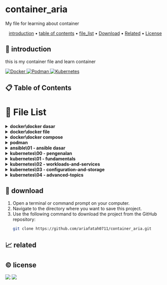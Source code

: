 # container_aria

My file for learning about container

<p align="center">
  <a href="#introduction">introduction</a> •
  <a href="#table-of-contents">table of contents</a> •
  <a href="#file-list">file_list</a> •
  <a href="#download">Download</a> •
  <a href="#related">Related</a> •
  <a href="#license">License</a>
</p>

<p id="introduction"></p>

## 🚀 introduction
this is my container file and learn container

<p align="left"> <a href="#">
    <img alt="Docker" src="https://img.shields.io/badge/-Docker-2496ED?style=flat-square&logo=docker&logoColor=white" />
    <img alt="Podman" src="https://img.shields.io/badge/-Podman-892CA0?style=flat-square&logo=podman&logoColor=white" />
    <img alt="Kubernetes" src="https://img.shields.io/badge/-Kubernetes-326CE5?style=flat-square&logo=kubernetes&logoColor=white" />
  </a>
</p>

<p id="table-of-contents"></p>

## 📋 Table of Contents

<p id="file-list"></p>

# 📄 File List

<details>
<summary><b>docker\docker dasar</b></summary>
<ul>
 <li><a href='docker/docker dasar/01 - pengenalan.html'>01 - pengenalan</a></li>
 <li><a href='docker/docker dasar/02 - docker architecture.html'>02 - docker architecture</a></li>
 <li><a href='docker/docker dasar/03 - install docker.html'>03 - install docker</a></li>
 <li><a href='docker/docker dasar/04 - docker registry.html'>04 - docker registry</a></li>
 <li><a href='docker/docker dasar/05 - docker image.html'>05 - docker image</a></li>
 <li><a href='docker/docker dasar/06 - docker container.html'>06 - docker container</a></li>
 <li><a href='docker/docker dasar/07 - docker container log.html'>07 - docker container log</a></li>
 <li><a href='docker/docker dasar/08 - container exec.html'>08 - container exec</a></li>
 <li><a href='docker/docker dasar/09 - container port.html'>09 - container port</a></li>
 <li><a href='docker/docker dasar/10 - container environment variable.html'>10 - container environment variable</a></li>
 <li><a href='docker/docker dasar/11 - docker container stats.html'>11 - docker container stats</a></li>
 <li><a href='docker/docker dasar/12 - docker container resource limit.html'>12 - docker container resource limit</a></li>
 <li><a href='docker/docker dasar/13 - bind mounts.html'>13 - bind mounts</a></li>
 <li><a href='docker/docker dasar/14 - docker volume.html'>14 - docker volume</a></li>
 <li><a href='docker/docker dasar/15 - contaiiner volume.html'>15 - contaiiner volume</a></li>
 <li><a href='docker/docker dasar/16 - backup volume.html'>16 - backup volume</a></li>
 <li><a href='docker/docker dasar/17 - docker container run.html'>17 - docker container run</a></li>
 <li><a href='docker/docker dasar/18 - restore volume.html'>18 - restore volume</a></li>
 <li><a href='docker/docker dasar/19 - docker network.html'>19 - docker network</a></li>
 <li><a href='docker/docker dasar/20 - container network.html'>20 - container network</a></li>
 <li><a href='docker/docker dasar/21 - inspect.html'>21 - inspect</a></li>
 <li><a href='docker/docker dasar/22 - prune.html'>22 - prune</a></li>
 <li><a href='docker/docker dasar/__readme__.html'>__readme__</a></li>
</ul>

</details>

<details>
<summary><b>docker\docker file</b></summary>
<ul>
 <li><a href='docker/docker file/01 - pengenalan.html'>01 - pengenalan</a></li>
 <li><a href='docker/docker file/02 - docker build.html'>02 - docker build</a></li>
 <li><a href='docker/docker file/03 - docker file format.html'>03 - docker file format</a></li>
 <li><a href='docker/docker file/04 - from instruction.html'>04 - from instruction</a></li>
 <li><a href='docker/docker file/05 - run instruction.html'>05 - run instruction</a></li>
 <li><a href='docker/docker file/06 - display output.html'>06 - display output</a></li>
 <li><a href='docker/docker file/07 - command instruction.html'>07 - command instruction</a></li>
 <li><a href='docker/docker file/08 - label instruction.html'>08 - label instruction</a></li>
 <li><a href='docker/docker file/09 - add instuction.html'>09 - add instuction</a></li>
 <li><a href='docker/docker file/10 - copy instrucsion.html'>10 - copy instrucsion</a></li>
 <li><a href='docker/docker file/11 - dockerignore file.html'>11 - dockerignore file</a></li>
 <li><a href='docker/docker file/12 - expose instruction.html'>12 - expose instruction</a></li>
 <li><a href='docker/docker file/13 - environment variable.html'>13 - environment variable</a></li>
 <li><a href='docker/docker file/14 - volume instruction.html'>14 - volume instruction</a></li>
 <li><a href='docker/docker file/15 - working directory instruction.html'>15 - working directory instruction</a></li>
 <li><a href='docker/docker file/16 - user instruction.html'>16 - user instruction</a></li>
 <li><a href='docker/docker file/17 - argument instruction.html'>17 - argument instruction</a></li>
 <li><a href='docker/docker file/18 - health check.html'>18 - health check</a></li>
 <li><a href='docker/docker file/19 - entrypoint.html'>19 - entrypoint</a></li>
 <li><a href='docker/docker file/20 - multi stage build.html'>20 - multi stage build</a></li>
 <li><a href='docker/docker file/21- docker hub registry.html'>21- docker hub registry</a></li>
 <li><a href='docker/docker file/22 - digital ocean container registery.html'>22 - digital ocean container registery</a></li>
 <li><a href='docker/docker file/__readme__.html'>__readme__</a></li>
</ul>

</details>

<details>
<summary><b>docker\docker compose</b></summary>
<ul>
 <li><a href='docker/docker compose/01 - pengenalan.html'>01 - pengenalan</a></li>
 <li><a href='docker/docker compose/02 - yaml.html'>02 - yaml</a></li>
 <li><a href='docker/docker compose/03 - configuration file.html'>03 - configuration file</a></li>
 <li><a href='docker/docker compose/04 - membuat container.html'>04 - membuat container</a></li>
 <li><a href='docker/docker compose/05 - menjalankan container.html'>05 - menjalankan container</a></li>
 <li><a href='docker/docker compose/06 - services port.html'>06 - services port</a></li>
 <li><a href='docker/docker compose/07 - environment variable.html'>07 - environment variable</a></li>
 <li><a href='docker/docker compose/08 - bind mount.html'>08 - bind mount</a></li>
 <li><a href='docker/docker compose/09 - volume.html'>09 - volume</a></li>
 <li><a href='docker/docker compose/10 - network.html'>10 - network</a></li>
 <li><a href='docker/docker compose/11 - depends on.html'>11 - depends on</a></li>
 <li><a href='docker/docker compose/12 - restart.html'>12 - restart</a></li>
 <li><a href='docker/docker compose/13 - docker events.html'>13 - docker events</a></li>
 <li><a href='docker/docker compose/14 - resource limit.html'>14 - resource limit</a></li>
 <li><a href='docker/docker compose/15 - docker file.html'>15 - docker file</a></li>
 <li><a href='docker/docker compose/16 - health check.html'>16 - health check</a></li>
 <li><a href='docker/docker compose/17 - extends service.html'>17 - extends service</a></li>
 <li><a href='docker/docker compose/__readme__.html'>__readme__</a></li>
</ul>

</details>

<details>
<summary><b>podman</b></summary>
<ul>
 <li><a href='podman/01 - pengenalan.html'>01 - pengenalan</a></li>
</ul>

</details>

<details>
<summary><b>ansible\01 - ansible dasar</b></summary>
<ul>
 <li><a href='ansible/01 - ansible dasar/01 - pengenalan ansible.html'>01 - pengenalan ansible</a></li>
 <li><a href='ansible/01 - ansible dasar/02 - menginstall ansible.html'>02 - menginstall ansible</a></li>
 <li><a href='ansible/01 - ansible dasar/03 - mempersiapkan linux server.html'>03 - mempersiapkan linux server</a></li>
 <li><a href='ansible/01 - ansible dasar/04 - ansible inventory.html'>04 - ansible inventory</a></li>
 <li><a href='ansible/01 - ansible dasar/05 - ansible config.html'>05 - ansible config</a></li>
 <li><a href='ansible/01 - ansible dasar/06 - ansible module.html'>06 - ansible module</a></li>
 <li><a href='ansible/01 - ansible dasar/07 - ansible playbook.html'>07 - ansible playbook</a></li>
 <li><a href='ansible/01 - ansible dasar/08 - ansible playbook variables.html'>08 - ansible playbook variables</a></li>
 <li><a href='ansible/01 - ansible dasar/09 - ansible conditionalls.html'>09 - ansible conditionalls</a></li>
 <li><a href='ansible/01 - ansible dasar/10 - ansible task control.html'>10 - ansible task control</a></li>
 <li><a href='ansible/01 - ansible dasar/11 - ansible tags.html'>11 - ansible tags</a></li>
 <li><a href='ansible/01 - ansible dasar/12 - ansible loops.html'>12 - ansible loops</a></li>
 <li><a href='ansible/01 - ansible dasar/13 - ansible vault.html'>13 - ansible vault</a></li>
 <li><a href='ansible/01 - ansible dasar/__readme__.html'>__readme__</a></li>
</ul>

</details>

<details>
<summary><b>kubernetes\00 - pengenalan</b></summary>
<ul>
 <li><a href='kubernetes/00 - pengenalan/01 - pengenalan.html'>01 - pengenalan</a></li>
 <li><a href='kubernetes/00 - pengenalan/02 - arsitektur kubernetes.html'>02 - arsitektur kubernetes</a></li>
 <li><a href='kubernetes/00 - pengenalan/03 - menginstall kubernetes.html'>03 - menginstall kubernetes</a></li>
 <li><a href='kubernetes/00 - pengenalan/04 - minikube.html'>04 - minikube</a></li>
 <li><a href='kubernetes/00 - pengenalan/__readme__.html'>__readme__</a></li>
</ul>

</details>

<details>
<summary><b>kubernetes\01 -  fundamentals</b></summary>
<ul>
 <li><a href='kubernetes/01 -  fundamentals/01 - node.html'>01 - node</a></li>
 <li><a href='kubernetes/01 -  fundamentals/02 - pod.html'>02 - pod</a></li>
 <li><a href='kubernetes/01 -  fundamentals/03 - label.html'>03 - label</a></li>
 <li><a href='kubernetes/01 -  fundamentals/04 - annotation.html'>04 - annotation</a></li>
 <li><a href='kubernetes/01 -  fundamentals/05 - namespace.html'>05 - namespace</a></li>
 <li><a href='kubernetes/01 -  fundamentals/06 - probe.html'>06 - probe</a></li>
 <li><a href='kubernetes/01 -  fundamentals/07 - replication controler.html'>07 - replication controler</a></li>
 <li><a href='kubernetes/01 -  fundamentals/08 - replication set.html'>08 - replication set</a></li>
</ul>

</details>

<details>
<summary><b>kubernetes\02 - workloads-and-services</b></summary>
<ul>
 <li><a href='kubernetes/02 - workloads-and-services/01 - daemon set.html'>01 - daemon set</a></li>
 <li><a href='kubernetes/02 - workloads-and-services/02 - job.html'>02 - job</a></li>
 <li><a href='kubernetes/02 - workloads-and-services/03 - cron job.html'>03 - cron job</a></li>
 <li><a href='kubernetes/02 - workloads-and-services/04 - node selector.html'>04 - node selector</a></li>
 <li><a href='kubernetes/02 - workloads-and-services/05 - all.html'>05 - all</a></li>
 <li><a href='kubernetes/02 - workloads-and-services/06 - service.html'>06 - service</a></li>
 <li><a href='kubernetes/02 - workloads-and-services/07 - external service.html'>07 - external service</a></li>
 <li><a href='kubernetes/02 - workloads-and-services/08 - expose service.html'>08 - expose service</a></li>
 <li><a href='kubernetes/02 - workloads-and-services/09 - service NodePort.html'>09 - service NodePort</a></li>
 <li><a href='kubernetes/02 - workloads-and-services/10 - service LoadBalancer.html'>10 - service LoadBalancer</a></li>
 <li><a href='kubernetes/02 - workloads-and-services/11 - service ingress.html'>11 - service ingress</a></li>
</ul>

</details>

<details>
<summary><b>kubernetes\03 - configuration-and-storage</b></summary>
<ul>
 <li><a href='kubernetes/03 - configuration-and-storage/01 - multi container pod.html'>01 - multi container pod</a></li>
 <li><a href='kubernetes/03 - configuration-and-storage/02 - volume.html'>02 - volume</a></li>
 <li><a href='kubernetes/03 - configuration-and-storage/03 - sharing volume.html'>03 - sharing volume</a></li>
 <li><a href='kubernetes/03 - configuration-and-storage/04 - environment variable.html'>04 - environment variable</a></li>
 <li><a href='kubernetes/03 - configuration-and-storage/05 - configmap.html'>05 - configmap</a></li>
 <li><a href='kubernetes/03 - configuration-and-storage/06 - secret.html'>06 - secret</a></li>
 <li><a href='kubernetes/03 - configuration-and-storage/07 - downward API.html'>07 - downward API</a></li>
 <li><a href='kubernetes/03 - configuration-and-storage/08 - manage kubernetes object.html'>08 - manage kubernetes object</a></li>
</ul>

</details>

<details>
<summary><b>kubernetes\04 - advanced-topics</b></summary>
<ul>
 <li><a href='kubernetes/04 - advanced-topics/01 - deployment.html'>01 - deployment</a></li>
 <li><a href='kubernetes/04 - advanced-topics/02 - update deployment.html'>02 - update deployment</a></li>
 <li><a href='kubernetes/04 - advanced-topics/03 - rollback deployment.html'>03 - rollback deployment</a></li>
 <li><a href='kubernetes/04 - advanced-topics/04 - persistent volume.html'>04 - persistent volume</a></li>
 <li><a href='kubernetes/04 - advanced-topics/05 - statefulset.html'>05 - statefulset</a></li>
 <li><a href='kubernetes/04 - advanced-topics/06 - kubernetes dashboard.html'>06 - kubernetes dashboard</a></li>
 <li><a href='kubernetes/04 - advanced-topics/07 - computational resources.html'>07 - computational resources</a></li>
 <li><a href='kubernetes/04 - advanced-topics/08 - horizontal pod autoscaler.html'>08 - horizontal pod autoscaler</a></li>
</ul>

</details>

<p id="download"></p>

## 🔨 download

1. Open a terminal or command prompt on your computer.
2. Navigate to the directory where you want to save this project.
3. Use the following command to download the project from the GitHub repository:
   ```sh
   git clone https://github.com/ariafatah0711/container_aria.git
   ```

<p id="related"></p>

## 📈 related

<p id="license"></p>

## ©️ license
<a href="https://github.com/ariafatah0711" alt="CREATED"><img src="https://img.shields.io/static/v1?style=for-the-badge&label=CREATED%20BY&message=ariafatah0711&color=000000"></a>
<a href="https://github.com/ariafatah0711/ariafatah0711/blob/main/LICENSE" alt="LICENSE"><img src="https://img.shields.io/static/v1?style=for-the-badge&label=LICENSE&message=MIT&color=000000"></a>
